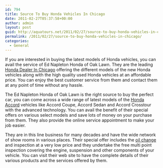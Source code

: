 ```yaml
---
id: 794
title: Source To Buy Honda Vehicles In Chicago
date: 2011-02-27T05:37:58+00:00
author: admin
layout: post
guid: http://aquatours.net/2011/02/27/source-to-buy-honda-vehicles-in-chicago/
permalink: /2011/02/27/source-to-buy-honda-vehicles-in-chicago/
categories:
  - General
---
```

If you are interested in buying the latest models of Honda vehicles, you can avail the service of Ed Napleton Honda of Oak Lawn. They are the leading [Honda Dealer In Chicago](http://www.ednapletonhonda.com/) offering the different models of the new Honda vehicles along with the high quality used Honda vehicles at an affordable price. You can enjoy the best customer service from them and contact them at any point of time without any hassle.

The Ed Napleton Honda of Oak Lawn is the right source to buy the perfect car, you can come across a wide range of latest models of the [Honda Accord](http://www.ednapletonhonda.com/new-inventory/index.htm?SByear=clear&SBmake=Honda&SBmodel=Accord&SBbodystyle=clear&SBprice=clear) vehicles like Accord Coupe, Accord Sedan and Accord Crosstour with the advanced technology. You can avail the benefit of their special offers on various select models and save lots of money on your purchase from them. They also provide the online service appointment to make your job easier.

They are in this line business for many decades and have the wide network of show rooms in various places. Their special offer includes the [oil change](http://www.ednapletonhonda.com/specials/service.htm) and inspection at a very low price and they undertake the free multi point inspection covering the engine, suspension and other components of your vehicle. You can visit their web site to have the complete details of their various products and the services offered by them.